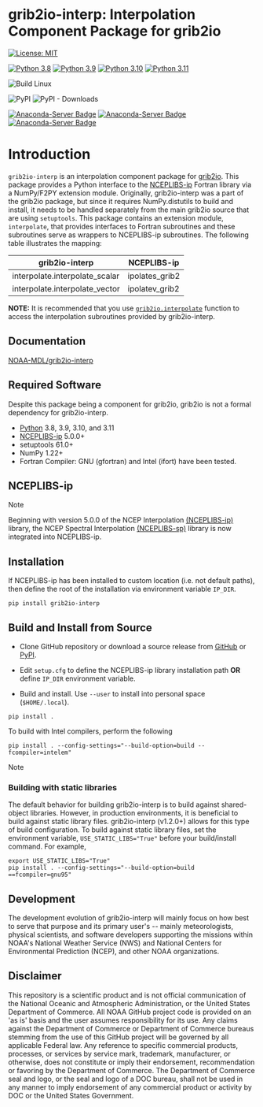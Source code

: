 # grib2io-interp: Interpolation Component Package for grib2io

[![License: MIT](https://img.shields.io/badge/License-MIT-yellow.svg)](https://opensource.org/licenses/MIT)

[![Python 3.8](https://img.shields.io/badge/python-3.8-blue.svg)](https://www.python.org/downloads/release/python-380/)
[![Python 3.9](https://img.shields.io/badge/python-3.9-blue.svg)](https://www.python.org/downloads/release/python-390/)
[![Python 3.10](https://img.shields.io/badge/python-3.10-blue.svg)](https://www.python.org/downloads/release/python-3100/)
[![Python 3.11](https://img.shields.io/badge/python-3.11-blue.svg)](https://www.python.org/downloads/release/python-3110/)

![Build Linux](https://github.com/NOAA-MDL/grib2io-interp/actions/workflows/build_linux.yml/badge.svg)

![PyPI](https://img.shields.io/pypi/v/grib2io-interp?label=pypi%20package)
![PyPI - Downloads](https://img.shields.io/pypi/dm/grib2io-interp)

[![Anaconda-Server Badge](https://anaconda.org/conda-forge/grib2io-interp/badges/version.svg)](https://anaconda.org/conda-forge/grib2io-interp)
[![Anaconda-Server Badge](https://anaconda.org/conda-forge/grib2io-interp/badges/platforms.svg)](https://anaconda.org/conda-forge/grib2io-interp)
[![Anaconda-Server Badge](https://anaconda.org/conda-forge/grib2io-interp/badges/downloads.svg)](https://anaconda.org/conda-forge/grib2io-interp)

# Introduction
`grib2io-interp` is an interpolation component package for [grib2io](https://github.com/NOAA-MDL/grib2io).  This package provides a Python interface to the [NCEPLIBS-ip](https://github.com/NOAA-EMC/NCEPLIBS-ip) Fortran library via a NumPy/F2PY extension module.  Originally, grib2io-interp was a part of the grib2io package, but since it requires NumPy.distutils to build and install, it needs to be handled separately from the main grib2io source that are using `setuptools`.  This package contains an extension module, `interpolate`, that provides interfaces to Fortran subroutines and these subroutines serve as wrappers to NCEPLIBS-ip subroutines.  The following table illustrates the mapping:

| grib2io-interp | NCEPLIBS-ip |
| -------------- | ----------- |
| interpolate.interpolate_scalar | ipolates_grib2 |
| interpolate.interpolate_vector | ipolatev_grib2 |

**NOTE:** It is recommended that you use [`grib2io.interpolate`](https://noaa-mdl.github.io/grib2io/grib2io.html#interpolate) function to access the interpolation subroutines provided by grib2io-interp.

## Documentation
[NOAA-MDL/grib2io-interp](https://noaa-mdl.github.io/grib2io-interp/grib2io-interp.html)

## Required Software

Despite this package being a component for grib2io, grib2io is not a formal dependency for grib2io-interp.

* [Python](https://python.org) 3.8, 3.9, 3.10, and 3.11
* [NCEPLIBS-ip](https://github.com/NOAA-EMC/NCEPLIBS-ip) 5.0.0+
* setuptools 61.0+
* NumPy 1.22+
* Fortran Compiler: GNU (gfortran) and Intel (ifort) have been tested.

## NCEPLIBS-ip

> [!NOTE]
> Beginning with version 5.0.0 of the NCEP Interpolation [(NCEPLIBS-ip)](https://github.om/NOAA-EMC/NCEPLIBS-ip) library, the NCEP Spectral Interpolation [(NCEPLIBS-sp)](https://github.com/NOAA-EMC/NCEPLIBS-sp) library is now integrated into NCEPLIBS-ip.

## Installation
If NCEPLIBS-ip has been installed to custom location (i.e. not default paths), then define the root of the installation via environment variable `IP_DIR`.
```shell
pip install grib2io-interp
```

## Build and Install from Source

* Clone GitHub repository or download a source release from [GitHub](https://github.com/NOAA-MDL/grib2io-interp) or [PyPI](https://pypi.python.org/pypi/grib2io-interp).

* Edit `setup.cfg` to define the NCEPLIBS-ip library installation path __OR__ define `IP_DIR` environment variable.

* Build and install.  Use `--user` to install into personal space (`$HOME/.local`).

```shell
pip install .
```
To build with Intel compilers, perform the following
```shell
pip install . --config-settings="--build-option=build --fcompiler=intelem"
```

> [!NOTE]
> ### Building with static libraries
> The default behavior for building grib2io-interp is to build against shared-object libraries.  However, in production environments, it is beneficial to build against static library files.  grib2io-interp (v1.2.0+) allows for this type of build configuration.  To build against static library files, set the environment variable, `USE_STATIC_LIBS="True"` before your build/install command.  For example,
> 
>```shell
>export USE_STATIC_LIBS="True"
>pip install . --config-settings="--build-option=build ==fcompiler=gnu95"
>```

## Development

The development evolution of grib2io-interp will mainly focus on how best to serve that purpose and its primary user's -- mainly meteorologists, physical scientists, and software developers supporting the missions within NOAA's National Weather Service (NWS) and National Centers for Environmental Prediction (NCEP), and other NOAA organizations.

## Disclaimer

This repository is a scientific product and is not official communication of the National Oceanic and Atmospheric Administration, or the United States Department of Commerce. All NOAA GitHub project code is provided on an 'as is' basis and the user assumes responsibility for its use. Any claims against the Department of Commerce or Department of Commerce bureaus stemming from the use of this GitHub project will be governed by all applicable Federal law. Any reference to specific commercial products, processes, or services by service mark, trademark, manufacturer, or otherwise, does not constitute or imply their endorsement, recommendation or favoring by the Department of Commerce. The Department of Commerce seal and logo, or the seal and logo of a DOC bureau, shall not be used in any manner to imply endorsement of any commercial product or activity by DOC or the United States Government.
